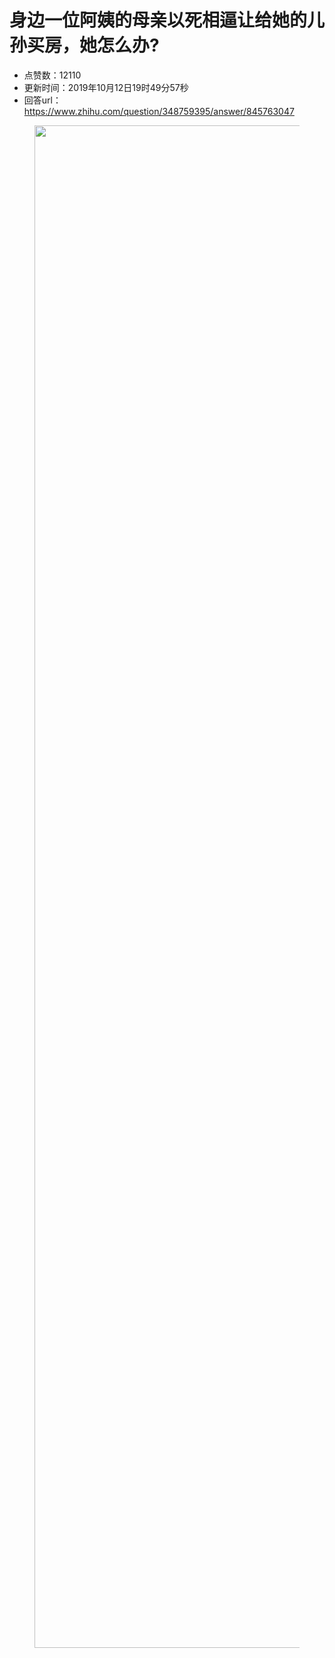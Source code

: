 # 身边一位阿姨的母亲以死相逼让给她的儿孙买房，她怎么办?
- 点赞数：12110
- 更新时间：2019年10月12日19时49分57秒
- 回答url：https://www.zhihu.com/question/348759395/answer/845763047
<body>
 <p></p>
 <figure data-size="normal">
  <img src="https://picx.zhimg.com/50/v2-85f7d6947efed9e4a59858c7e69a03b2_720w.jpg?source=1940ef5c" data-rawwidth="2436" data-rawheight="1125" data-size="normal" data-original-token="v2-85f7d6947efed9e4a59858c7e69a03b2" data-default-watermark-src="https://pic1.zhimg.com/50/v2-892bc18fc2cd2417add049e36826fca9_720w.jpg?source=1940ef5c" class="origin_image zh-lightbox-thumb" width="2436" data-original="https://picx.zhimg.com/v2-85f7d6947efed9e4a59858c7e69a03b2_r.jpg?source=1940ef5c">
 </figure>
 <p></p>
</body>